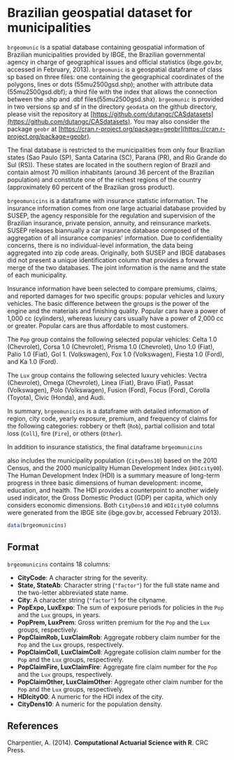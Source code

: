 # Brazilian geospatial dataset for municipalities

`brgeomunic` is a spatial database containing geospatial information of Brazilian municipalities provided by IBGE, the Brazilian governmental agency in charge of geographical issues and official statistics (ibge.gov.br, accessed in February, 2013). `brgeomunic` is a geospatial dataframe of class sp based on three files: one containing the geographical coordinates of the polygons, lines or dots (55mu2500gsd.shp); another with attribute data (55mu2500gsd.dbf); a third file with the index that allows the connection between the .shp and .dbf files(55mu2500gsd.shx). `brgeomunic` is provided in two versions sp and sf in the directory `geodata` on the github directory, please visit the repository at [https://github.com/dutangc/CASdatasets](https://github.com/dutangc/CASdatasets). You may also consider the package `geobr` at [https://cran.r-project.org/package=geobr](https://cran.r-project.org/package=geobr).

The final database is restricted to the municipalities from only four Brazilian states (Sao Paulo (SP), Santa Catarina (SC), Parana (PR), and Rio Grande do Sul (RS)). These states are located in the southern region of Brazil and contain almost 70 million inhabitants (around 36 percent of the Brazilian population) and constitute one of the richest regions of the country (approximately 60 percent of the Brazilian gross product).

`brgeomunicins` is a dataframe with insurance statistic information. The insurance information comes from one large actuarial database provided by SUSEP, the agency responsible for the regulation and supervision of the Brazilian insurance, private pension, annuity, and reinsurance markets. SUSEP releases biannually a car insurance database composed of the aggregation of all insurance companies' information. Due to confidentiality concerns, there is no individual-level information, the data being aggregated into zip code areas. Originally, both SUSEP and IBGE databases did not present a unique identification column that provides a forward merge of the two databases. The joint information is the name and the state of each municipality.

Insurance information have been selected to compare premiums, claims, and reported damages for two specific groups: popular vehicles and luxury vehicles. The basic difference between the groups is the power of the engine and the materials and finishing quality. Popular cars have a power of 1,000 cc (cylinders), whereas luxury cars usually have a power of 2,000 cc or greater. Popular cars are thus affordable to most customers.

The `Pop` group contains the following selected popular vehicles: Celta 1.0 (Chevrolet), Corsa 1.0 (Chevrolet), Prisma 1.0 (Chevrolet), Uno 1.0 (Fiat), Palio 1.0 (Fiat), Gol 1. (Volkswagen), Fox 1.0 (Volkswagen), Fiesta 1.0 (Ford), and Ka 1.0 (Ford).

The `Lux` group contains the following selected luxury vehicles: Vectra (Chevrolet), Omega (Chevrolet), Linea (Fiat), Bravo (Fiat), Passat (Volkswagen), Polo (Volkswagen), Fusion (Ford), Focus (Ford), Corolla (Toyota), Civic (Honda), and Audi.

In summary, `brgeomunicins` is a dataframe with detailed information of region, city code, yearly exposure, premium, and frequency of claims for the following categories: robbery or theft (`Rob`), partial collision and total loss (`Coll`), fire (`Fire`), or others (`Other`).

In addition to insurance statistics, the final dataframe `brgeomunicins`

also includes the municipality population (`CityDens10`) based on the 2010 Census, and the 2000 municipality Human Development Index (`HDIcity00`). The Human Development Index (HDI) is a summary measure of long-term progress in three basic dimensions of human development: income, education, and health. The HDI provides a counterpoint to another widely used indicator, the Gross Domestic Product (GDP) per capita, which only considers economic dimensions. Both `CityDens10` and `HDIcity00` columns were generated from the IBGE site (ibge.gov.br, accessed February 2013).

```r
data(brgeomunicins)
```

## Format

`brgeomunicins` contains 18 columns:

- **CityCode**: A character string for the severity.
- **State, StateAb**: Character string (`"factor"`) for the full state name and the two-letter abbreviated state name.
- **City**: A character string (`"factor"`) for the cityname.
- **PopExpo, LuxExpo**: The sum of exposure periods for policies in the `Pop` and the `Lux` groups, in years.
- **PopPrem, LuxPrem**: Gross written premium for the `Pop` and the `Lux` groups, respectively.
- **PopClaimRob, LuxClaimRob**: Aggregate robbery claim number for the `Pop` and the `Lux` groups, respectively.
- **PopClaimColl, LuxClaimColl**: Aggregate collision claim number for the `Pop` and the `Lux` groups, respectively.
- **PopClaimFire, LuxClaimFire**: Aggregate fire claim number for the `Pop` and the `Lux` groups, respectively.
- **PopClaimOther, LuxClaimOther**: Aggregate other claim number for the `Pop` and the `Lux` groups, respectively.
- **HDIcity00**: A numeric for the HDI index of the city.
- **CityDens10**: A numeric for the population density.

## References

Charpentier, A. (2014). **Computational Actuarial Science with R**. CRC Press.
